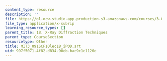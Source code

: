 ```yaml
---
content_type: resource
description: ''
file: https://ol-ocw-studio-app-production.s3.amazonaws.com/courses/3-091sc-introduction-to-solid-state-chemistry-fall-2010/997f50714f82d83490ebbac9c1c1126c_MIT3_091SCF10lec18_iPOD.srt
file_type: application/x-subrip
learning_resource_types: []
parent_title: 18. X-Ray Diffraction Techniques
parent_type: CourseSection
resourcetype: Other
title: MIT3_091SCF10lec18_iPOD.srt
uid: 997f5071-4f82-d834-90eb-bac9c1c1126c
---
```

